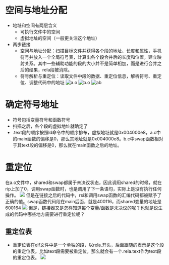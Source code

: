 # 空间与地址分配
- 地址和空间有两层含义
	- 可执行文件中的空间
	- 虚拟地址的空间（一般更关注这个地址）
- 两步链接
	- 空间与地址分配：扫描目标文件并获得各个段的地址、长度和属性，手机符号并放入一个全局符号表，计算出各个段合并后的长度和位置，建立映射关系。其中一些辅助功能的段的大小并不是简单相加，而是进行合并之后的结果，rela段被消除。
	- 符号解析与重定位：读取文件中段的数据、重定位信息，解析符号、重定位、调整代码中的地址
![a.o](a_header.png)
![b.o](b_header.png)
![ab](ab_header.png)
# 确定符号地址
- 符号包括变量符号和函数符号
- 扫描之后，各个段的虚拟地址就确定了
- .text段的顺序按照ld命令中的顺序排布，虚拟地址就是0x004000e8，a.c中的main函数的偏移是0，那么其地址就是0x004000e8。b.c中swap函数相对于其text段的偏移是0，那么就在main函数之后的地址。
# 重定位
在a.o文件中，shared和swap都属于未决议状态，因此调用shared的时候，就在rip上加了0，调用swap函数时，也是调用了下一条语句，实际上是没有执行任何操作。
![](a_disassembly.png)
但是在链接之后的代码中，rsi和调用swap函数的汇编代码都被赋予了正确的值。swap函数代码段在main后面，就是400116，而shared变量的地址是600164
![](ab_disassembly.png)
但是，链接器又是怎样知道每个变量/函数是未决议的呢？也就是说生成的代码中哪些地方需要进行重定位呢？
## 重定位表
- 重定位表在elf文件中是一个单独的段，以rela.开头，后面跟随的表示是这个段的重定位表。比如text段需要被重定位，那么就会有一个.rela.text作为text段的重定位表。
![](a_rela.png)



















